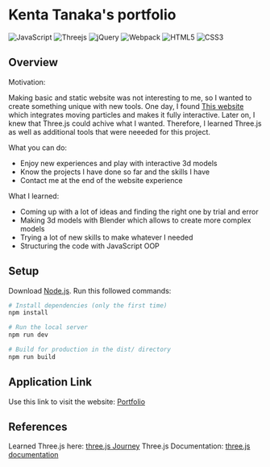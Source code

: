# Kenta Tanaka's portfolio
![JavaScript](https://img.shields.io/badge/javascript-%23323330.svg?style=for-the-badge&logo=javascript&logoColor=%23F7DF1E)
![Threejs](https://img.shields.io/badge/threejs-black?style=for-the-badge&logo=three.js&logoColor=white)
![jQuery](https://img.shields.io/badge/jquery-%230769AD.svg?style=for-the-badge&logo=jquery&logoColor=white)
![Webpack](https://img.shields.io/badge/webpack-%238DD6F9.svg?style=for-the-badge&logo=webpack&logoColor=black)
![HTML5](https://img.shields.io/badge/html5-%23E34F26.svg?style=for-the-badge&logo=html5&logoColor=white)
![CSS3](https://img.shields.io/badge/css3-%231572B6.svg?style=for-the-badge&logo=css3&logoColor=white)

## Overview

Motivation:

Making basic and static website was not interesting to me, so I wanted to create something unique with new tools. One day, I found [This website](http://opencontinents.com/) which integrates moving particles and makes it fully interactive. Later on, I knew that Three.js could achive what I wanted.
Therefore, I learned Three.js as well as additional tools that were neeeded for this project.

What you can do:

* Enjoy new experiences and play with interactive 3d models
* Know the projects I have done so far and the skills I have
* Contact me at the end of the website experience

What I learned:

* Coming up with a lot of ideas and finding the right one by trial and error
* Making 3d models with Blender which allows to create more complex models
* Trying a lot of new skills to make whatever I needed
* Structuring the code with JavaScript OOP

## Setup
Download [Node.js](https://nodejs.org/en/download/).
Run this followed commands:

``` bash
# Install dependencies (only the first time)
npm install

# Run the local server
npm run dev

# Build for production in the dist/ directory
npm run build
```


## Application Link
Use this link to visit the website: [Portfolio](https://my-portfolio-kenta15.vercel.app/)

## References
Learned Three.js here: [three.js Journey](https://threejs-journey.com/)
Three.js Documentation: [three.js documentation](https://threejs.org/docs/)